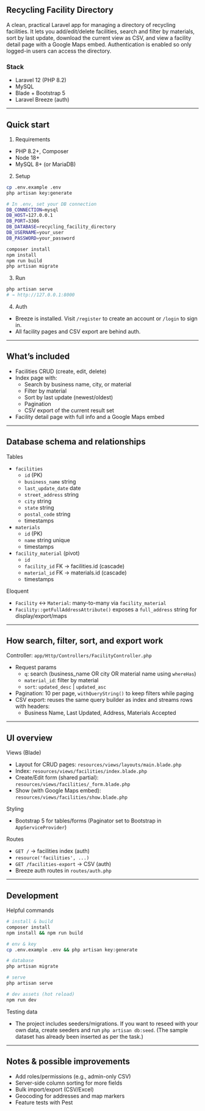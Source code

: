 ## Recycling Facility Directory

A clean, practical Laravel app for managing a directory of recycling facilities. It lets you add/edit/delete facilities, search and filter by materials, sort by last update, download the current view as CSV, and view a facility detail page with a Google Maps embed. Authentication is enabled so only logged-in users can access the directory.

### Stack
- Laravel 12 (PHP 8.2)
- MySQL
- Blade + Bootstrap 5
- Laravel Breeze (auth)

---

## Quick start

1) Requirements
- PHP 8.2+, Composer
- Node 18+
- MySQL 8+ (or MariaDB)

2) Setup
```bash
cp .env.example .env
php artisan key:generate

# In .env, set your DB connection
DB_CONNECTION=mysql
DB_HOST=127.0.0.1
DB_PORT=3306
DB_DATABASE=recycling_facility_directory
DB_USERNAME=your_user
DB_PASSWORD=your_password

composer install
npm install
npm run build
php artisan migrate
```

3) Run
```bash
php artisan serve
# → http://127.0.0.1:8000
```

4) Auth
- Breeze is installed. Visit `/register` to create an account or `/login` to sign in.
- All facility pages and CSV export are behind auth.

---

## What’s included

- Facilities CRUD (create, edit, delete)
- Index page with:
  - Search by business name, city, or material
  - Filter by material
  - Sort by last update (newest/oldest)
  - Pagination
  - CSV export of the current result set
- Facility detail page with full info and a Google Maps embed

---

## Database schema and relationships

Tables
- `facilities`
  - `id` (PK)
  - `business_name` string
  - `last_update_date` date
  - `street_address` string
  - `city` string
  - `state` string
  - `postal_code` string
  - timestamps
- `materials`
  - `id` (PK)
  - `name` string unique
  - timestamps
- `facility_material` (pivot)
  - `id`
  - `facility_id` FK → facilities.id (cascade)
  - `material_id` FK → materials.id (cascade)
  - timestamps

Eloquent
- `Facility` ↔ `Material`: many-to-many via `facility_material`
- `Facility::getFullAddressAttribute()` exposes a `full_address` string for display/export/maps

---

## How search, filter, sort, and export work

Controller: `app/Http/Controllers/FacilityController.php`
- Request params
  - `q`: search (business_name OR city OR material name using `whereHas`)
  - `material_id`: filter by material
  - `sort`: `updated_desc` | `updated_asc`
- Pagination: 10 per page, `withQueryString()` to keep filters while paging
- CSV export: reuses the same query builder as index and streams rows with headers:
  - Business Name, Last Updated, Address, Materials Accepted

---

## UI overview

Views (Blade)
- Layout for CRUD pages: `resources/views/layouts/main.blade.php`
- Index: `resources/views/facilities/index.blade.php`
- Create/Edit form (shared partial): `resources/views/facilities/_form.blade.php`
- Show (with Google Maps embed): `resources/views/facilities/show.blade.php`

Styling
- Bootstrap 5 for tables/forms (Paginator set to Bootstrap in `AppServiceProvider`)

Routes
- `GET /` → facilities index (auth)
- `resource('facilities', ...)`
- `GET /facilities-export` → CSV (auth)
- Breeze auth routes in `routes/auth.php`

---

## Development

Helpful commands
```bash
# install & build
composer install
npm install && npm run build

# env & key
cp .env.example .env && php artisan key:generate

# database
php artisan migrate

# serve
php artisan serve

# dev assets (hot reload)
npm run dev
```

Testing data
- The project includes seeders/migrations. If you want to reseed with your own data, create seeders and run `php artisan db:seed`. (The sample dataset has already been inserted as per the task.)

---

## Notes & possible improvements

- Add roles/permissions (e.g., admin-only CSV)
- Server-side column sorting for more fields
- Bulk import/export (CSV/Excel)
- Geocoding for addresses and map markers
- Feature tests with Pest

